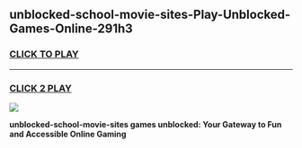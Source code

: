 
## unblocked-school-movie-sites-Play-Unblocked-Games-Online-291h3
<h3>
<a href="https://premium76.site?title=unblocked-school-movie-sites&ref=25A">CLICK TO PLAY</a></h3>
<hr>

<h3>
<a href="https://premium76.site?title=unblocked-school-movie-sites&ref=25A">CLICK 2 PLAY</a>
  
</h3>

<a href="https://premium76.site?title=unblocked-school-movie-sites&ref=25A"><img src="https://clearcache.store/games.png"></a>


**unblocked-school-movie-sites games unblocked: Your Gateway to Fun and Accessible Online Gaming**
